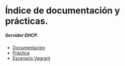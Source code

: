 # Índice de documentación y prácticas.
##### Servidor DHCP.
- [Documentación](ServidorDHCP/DocsDHCP.md)
- [Práctica](ServidorDHCP/PracticaDHCP.md)
- [Escenario Vagrant](ServidorDHCP/Vagrantfile)